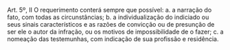 Art. 5º, II
	O requerimento conterá sempre que possível:
		a. a narração do fato, com todas as circunstâncias;
		b. a individualização do indiciado ou seus sinais característicos e as razões de convicção  ou de presunção de ser ele o autor da infração, ou os motivos de impossibilidade de o fazer;
		c. a nomeação das testemunhas, com indicação de sua profissão e residência.
